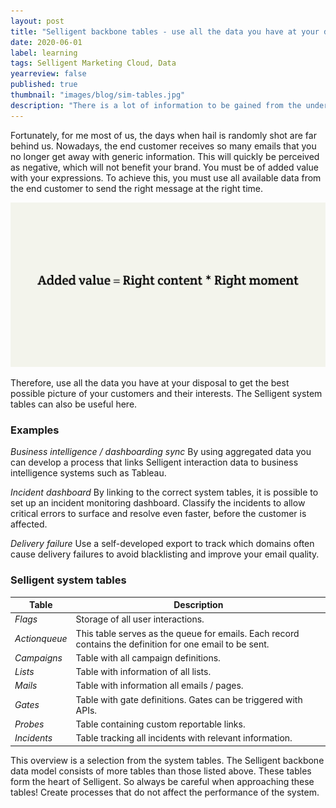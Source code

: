 ```yaml
---
layout: post
title: "Selligent backbone tables - use all the data you have at your disposal."
date: 2020-06-01
label: learning
tags: Selligent Marketing Cloud, Data
yearreview: false
published: true
thumbnail: "images/blog/sim-tables.jpg"
description: "There is a lot of information to be gained from the underlying system tables of Selligent Marketing Cloud. For example, you could further automate your workflow with triggers or use custom queries to generate reports. "
---
```


Fortunately, for me most of us, the days when hail is randomly shot are far behind us. Nowadays, the end customer receives so many emails that you no longer get away with generic information. This will quickly be perceived as negative, which will not benefit your brand. You must be of added value with your expressions. To achieve this, you must use all available data from the end customer to send the right message at the right time.

<img src="/images/blog/addvalueformula.png" alt="Added value = Right content * Right moment" class="fullscreen" >


Therefore, use all the data you have at your disposal to get the best possible picture of your customers and their interests. The Selligent system tables can also be useful here.

### Examples
*Business intelligence / dashboarding sync*
By using aggregated data you can develop a process that links Selligent interaction data to business intelligence systems such as Tableau.

*Incident dashboard*
By linking to the correct system tables, it is possible to set up an incident monitoring dashboard. Classify the incidents to allow critical errors to surface and resolve even faster, before the customer is affected.

*Delivery failure*
Use a self-developed export to track which domains often cause delivery failures to avoid blacklisting and improve your email quality.

### Selligent system tables
| Table        | Description  | 
| ------------- |-------------| 
|*Flags*| Storage of all user interactions. |
|*Actionqueue*| This table serves as the queue for emails. Each record contains the definition for one email to be sent. |
|*Campaigns*| Table with all campaign definitions. |
|*Lists*| Table with information of all lists. |
|*Mails*| Table with information all emails / pages. |
|*Gates*| Table with gate definitions. Gates can be triggered with APIs.|
|*Probes*| Table containing custom reportable links. |
|*Incidents*| Table tracking all incidents with relevant information.|

This overview is a selection from the system tables. The Selligent backbone data model consists of more tables than those listed above. These tables form the heart of Selligent. So always be careful when approaching these tables! Create processes that do not affect the performance of the system.